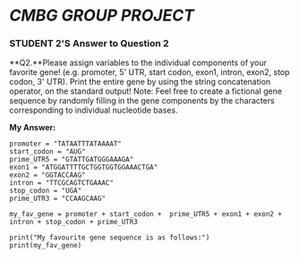 # _CMBG GROUP PROJECT_
 
### STUDENT 2'S Answer to Question 2

**Q2.**Please assign variables to the individual components of your favorite gene! (e.g. 
promoter, 5' UTR, start codon, exon1, intron, exon2, stop codon, 3' UTR). Print the entire gene 
by using the string concatenation operator, on the standard output! Note: Feel free to create a 
fictional gene sequence by randomly filling in the gene components by the characters 
corresponding to individual nucleotide bases. 

**My Answer:**

```
promoter = "TATAATTTATAAAAT"
start_codon = "AUG"
prime_UTR5 = "GTATTGATGGGAAAGA"
exon1 = "ATGGATTTTGCTGGTGGTGGAAACTGA"
exon2 = "GGTACCAAG"
intron = "TTCGCAGTCTGAAAC"
stop_codon = "UGA"
prime_UTR3 = "CCAAGCAAG"

my_fav_gene = promoter + start_codon +  prime_UTR5 + exon1 + exon2 + intron + stop_codon + prime_UTR3 

print("My favourite gene sequence is as follows:")
print(my_fav_gene)
``` 
 

